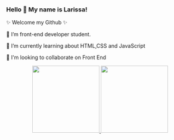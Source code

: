 ### Hello 👋 My name is Larissa!
✨ Welcome my Github ✨

🌱 I’m front-end developer student.

🎯 I’m currently learning about HTML,CSS and JavaScript

👀 I'm looking to collaborate on Front End

 

<div align="center">
  <a href="https://github.com/lahgomes">
  <img height="180em" src="https://github-readme-stats.vercel.app/api?username=lahgomes&show_icons=true&hide=contribs,issues&theme=cobalt&include_all_commits=true&count_private=true"/>
  <img height="180em" src="https://github-readme-stats.vercel.app/api/top-langs/?username=lahgomes&layout=compact&langs_count=7&theme=cobalt"/>
</div>
  
##



